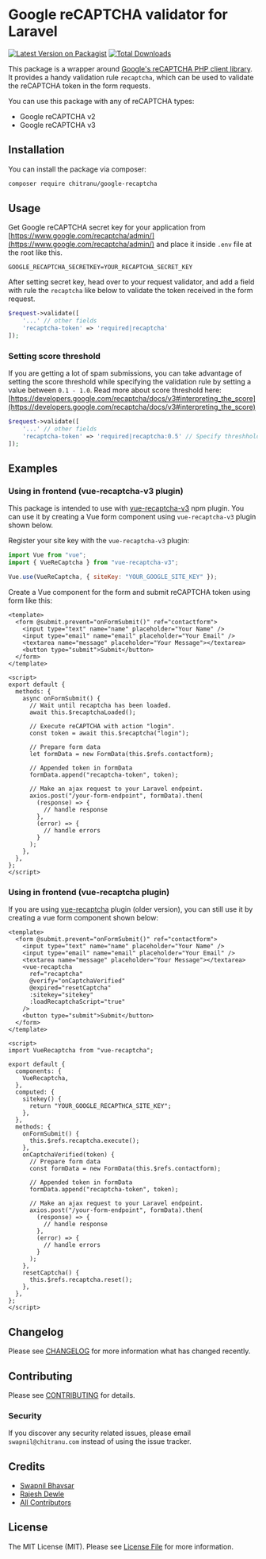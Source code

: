 # Google reCAPTCHA validator for Laravel

[![Latest Version on Packagist](https://img.shields.io/packagist/v/chitranu/google-recaptcha.svg?style=flat-square)](https://packagist.org/packages/chitranu/google-recaptcha)
[![Total Downloads](https://img.shields.io/packagist/dt/chitranu/google-recaptcha.svg?style=flat-square)](https://packagist.org/packages/chitranu/google-recaptcha)

This package is a wrapper around [Google's reCAPTCHA PHP client library](https://github.com/google/recaptcha). It provides a handy validation rule `recaptcha`, which can be used to validate the reCAPTCHA token in the form requests.

You can use this package with any of reCAPTCHA types:

- Google reCAPTCHA v2
- Google reCAPTCHA v3

## Installation

You can install the package via composer:

```bash
composer require chitranu/google-recaptcha
```

## Usage

Get Google reCAPTCHA secret key for your application from [https://www.google.com/recaptcha/admin/](https://www.google.com/recaptcha/admin/) and place it inside `.env` file at the root like this.

```env
GOOGLE_RECAPTCHA_SECRETKEY=YOUR_RECAPTCHA_SECRET_KEY
```

After setting secret key, head over to your request validator, and add a field with rule the `recaptcha` like below to validate the token received in the form request.

```php
$request->validate([
    '...' // other fields
    'recaptcha-token' => 'required|recaptcha'
]);
```

### Setting score threshold

If you are getting a lot of spam submissions, you can take advantage of setting the score threshold while specifying the validation rule by setting a value between `0.1 - 1.0`. Read more about score threshold here: [https://developers.google.com/recaptcha/docs/v3#interpreting_the_score](https://developers.google.com/recaptcha/docs/v3#interpreting_the_score)

```php
$request->validate([
    '...' // other fields
    'recaptcha-token' => 'required|recaptcha:0.5' // Specify threshhold
]);
```

## Examples

### Using in frontend (vue-recaptcha-v3 plugin)

This package is intended to use with [vue-recaptcha-v3](https://github.com/AurityLab/vue-recaptcha-v3) npm plugin. You can use it by creating a Vue form component using `vue-recaptcha-v3` plugin shown below.

Register your site key with the `vue-recaptcha-v3` plugin:

```js
import Vue from "vue";
import { VueReCaptcha } from "vue-recaptcha-v3";

Vue.use(VueReCaptcha, { siteKey: "YOUR_GOOGLE_SITE_KEY" });
```

Create a Vue component for the form and submit reCAPTCHA token using form like this:

```vue
<template>
  <form @submit.prevent="onFormSubmit()" ref="contactform">
    <input type="text" name="name" placeholder="Your Name" />
    <input type="email" name="email" placeholder="Your Email" />
    <textarea name="message" placeholder="Your Message"></textarea>
    <button type="submit">Submit</button>
  </form>
</template>

<script>
export default {
  methods: {
    async onFormSubmit() {
      // Wait until recaptcha has been loaded.
      await this.$recaptchaLoaded();

      // Execute reCAPTCHA with action "login".
      const token = await this.$recaptcha("login");

      // Prepare form data
      let formData = new FormData(this.$refs.contactform);

      // Appended token in formData
      formData.append("recaptcha-token", token);

      // Make an ajax request to your Laravel endpoint.
      axios.post("/your-form-endpoint", formData).then(
        (response) => {
          // handle response
        },
        (error) => {
          // handle errors
        }
      );
    },
  },
};
</script>
```

### Using in frontend (vue-recaptcha plugin)

If you are using [vue-recaptcha](https://github.com/DanSnow/vue-recaptcha) plugin (older version), you can still use it by creating a vue form component shown below:

```vue
<template>
  <form @submit.prevent="onFormSubmit()" ref="contactform">
    <input type="text" name="name" placeholder="Your Name" />
    <input type="email" name="email" placeholder="Your Email" />
    <textarea name="message" placeholder="Your Message"></textarea>
    <vue-recaptcha
      ref="recaptcha"
      @verify="onCaptchaVerified"
      @expired="resetCaptcha"
      :sitekey="sitekey"
      :loadRecaptchaScript="true"
    />
    <button type="submit">Submit</button>
  </form>
</template>

<script>
import VueRecaptcha from "vue-recaptcha";

export default {
  components: {
    VueRecaptcha,
  },
  computed: {
    sitekey() {
      return "YOUR_GOOGLE_RECAPTHCA_SITE_KEY";
    },
  },
  methods: {
    onFormSubmit() {
      this.$refs.recaptcha.execute();
    },
    onCaptchaVerified(token) {
      // Prepare form data
      const formData = new FormData(this.$refs.contactform);

      // Appended token in formData
      formData.append("recaptcha-token", token);

      // Make an ajax request to your Laravel endpoint.
      axios.post("/your-form-endpoint", formData).then(
        (response) => {
          // handle response
        },
        (error) => {
          // handle errors
        }
      );
    },
    resetCaptcha() {
      this.$refs.recaptcha.reset();
    },
  },
};
</script>
```

## Changelog

Please see [CHANGELOG](CHANGELOG.md) for more information what has changed recently.

## Contributing

Please see [CONTRIBUTING](CONTRIBUTING.md) for details.

### Security

If you discover any security related issues, please email `swapnil@chitranu.com` instead of using the issue tracker.

## Credits

- [Swapnil Bhavsar](https://github.com/iamswap)
- [Rajesh Dewle](https://github.com/rajeshdewle)
- [All Contributors](../../contributors)

## License

The MIT License (MIT). Please see [License File](LICENSE.md) for more information.
